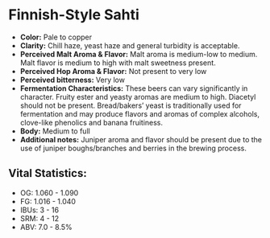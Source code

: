 # Finnish-Style Sahti

- **Color:** Pale to copper
- **Clarity:** Chill haze, yeast haze and general turbidity is acceptable.
- **Perceived Malt Aroma & Flavor:** Malt aroma is medium-low to medium. Malt flavor is medium to high with malt sweetness present.
- **Perceived Hop Aroma & Flavor:** Not present to very low
- **Perceived bitterness:** Very low
- **Fermentation Characteristics:** These beers can vary significantly in character. Fruity ester and yeasty aromas are medium to high. Diacetyl should not be present. Bread/bakers’ yeast is traditionally used for fermentation and may produce flavors and aromas of complex alcohols, clove-like phenolics and banana fruitiness.
- **Body:** Medium to full
- **Additional notes:** Juniper aroma and flavor should be present due to the use of juniper boughs/branches and berries in the brewing process.

## Vital Statistics:

- OG: 1.060 - 1.090
- FG: 1.016 - 1.040
- IBUs: 3 - 16
- SRM: 4 - 12
- ABV: 7.0 - 8.5%
